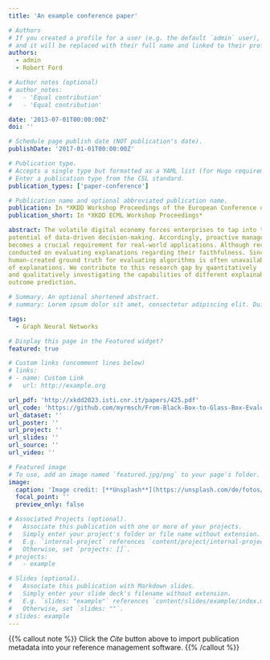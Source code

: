 ```yaml
---
title: 'An example conference paper'

# Authors
# If you created a profile for a user (e.g. the default `admin` user), write the username (folder name) here
# and it will be replaced with their full name and linked to their profile.
authors:
  - admin
  - Robert Ford

# Author notes (optional)
# author_notes:
#   - 'Equal contribution'
#   - 'Equal contribution'

date: '2013-07-01T00:00:00Z'
doi: ''

# Schedule page publish date (NOT publication's date).
publishDate: '2017-01-01T00:00:00Z'

# Publication type.
# Accepts a single type but formatted as a YAML list (for Hugo requirements).
# Enter a publication type from the CSL standard.
publication_types: ['paper-conference']

# Publication name and optional abbreviated publication name.
publication: In *XKDD Workshop Proceedings of the European Conference on Machine Learning and Principles and Practice of Knowledge Discovery in Databases*
publication_short: In *XKDD ECML Workshop Proceedings*

abstract: The volatile digital economy forces enterprises to tap into the
potential of data-driven decision-making. Accordingly, proactive management of business processes is increasingly gaining momentum in information system research. In addition to the superior model performance of predictive models, the explainability of deep learning models
becomes a crucial requirement for real-world applications. Although recent works on explainable predictive business process monitoring propose various explainability approaches, preliminary research has been
conducted on evaluating explanations regarding their faithfulness. Since
human-created ground truth for evaluating algorithms is often unavailable or subjective, objective metrics are needed to assess the faithfulness
of explanations. We contribute to this research gap by quantitatively
and qualitatively investigating the capabilities of different explainability methods for Graph Convolutional Neural Networks in the context of
outcome prediction.

# Summary. An optional shortened abstract.
# summary: Lorem ipsum dolor sit amet, consectetur adipiscing elit. Duis posuere tellus ac convallis placerat. Proin tincidunt magna sed ex sollicitudin condimentum.

tags:
  - Graph Neural Networks

# Display this page in the Featured widget?
featured: true

# Custom links (uncomment lines below)
# links:
# - name: Custom Link
#   url: http://example.org

url_pdf: 'http://xkdd2023.isti.cnr.it/papers/425.pdf'
url_code: 'https://github.com/myrmsch/From-Black-Box-to-Glass-Box-Evaluating-Faithfulness-of-Process-Predictions-with-GCNNs'
url_dataset: ''
url_poster: ''
url_project: ''
url_slides: ''
url_source: ''
url_video: ''

# Featured image
# To use, add an image named `featured.jpg/png` to your page's folder.
image:
  caption: 'Image credit: [**Unsplash**](https://unsplash.com/de/fotos/ein-haufen-verschiedenfarbiger-objekte-auf-einer-weissen-oberflache-RO_I_35SX7c?utm_content=creditCopyText&utm_medium=referral&utm_source=unsplash)'
  focal_point: ''
  preview_only: false

# Associated Projects (optional).
#   Associate this publication with one or more of your projects.
#   Simply enter your project's folder or file name without extension.
#   E.g. `internal-project` references `content/project/internal-project/index.md`.
#   Otherwise, set `projects: []`.
# projects:
#   - example

# Slides (optional).
#   Associate this publication with Markdown slides.
#   Simply enter your slide deck's filename without extension.
#   E.g. `slides: "example"` references `content/slides/example/index.md`.
#   Otherwise, set `slides: ""`.
# slides: example
---
```


{{% callout note %}}
Click the _Cite_ button above to import publication metadata into your reference management software.
{{% /callout %}}

